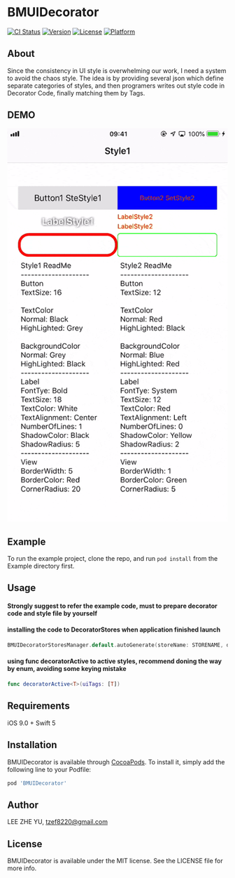 # BMUIDecorator

[![CI Status](https://img.shields.io/travis/LEE%20ZHE%20YU/BMUIDecorator.svg?style=flat)](https://travis-ci.org/LEE%20ZHE%20YU/BMUIDecorator)
[![Version](https://img.shields.io/cocoapods/v/BMUIDecorator.svg?style=flat)](https://cocoapods.org/pods/BMUIDecorator)
[![License](https://img.shields.io/cocoapods/l/BMUIDecorator.svg?style=flat)](https://cocoapods.org/pods/BMUIDecorator)
[![Platform](https://img.shields.io/cocoapods/p/BMUIDecorator.svg?style=flat)](https://cocoapods.org/pods/BMUIDecorator)

## About
Since the consistency in UI style is overwhelming our work, I need a system to avoid the chaos style.
The idea is by providing several json which define separate categories of styles, and then programers writes out style code in Decorator Code, finally matching them by Tags.

## DEMO
<img src="https://github.com/tzef/BMUIDecorator/blob/master/demo.gif">

## Example
To run the example project, clone the repo, and run `pod install` from the Example directory first.

## Usage
#### Strongly suggest to refer the example code, must to prepare decorator code and style file by yourself
#### installing the code to DecoratorStores when application finished launch
````swift
BMUIDecoratorStoresManager.default.autoGenerate(storeName: STORENAME, decoratorCode: DECORATORCODE)
````
#### using func decoratorActive to active styles, recommend doning the way by enum, avoiding some keying mistake 
````swift
func decoratorActive<T>(uiTags: [T])
````


## Requirements
iOS 9.0 +
Swift 5

## Installation

BMUIDecorator is available through [CocoaPods](https://cocoapods.org). To install
it, simply add the following line to your Podfile:

```ruby
pod 'BMUIDecorator'
```

## Author

LEE ZHE YU, tzef8220@gmail.com

## License

BMUIDecorator is available under the MIT license. See the LICENSE file for more info.
